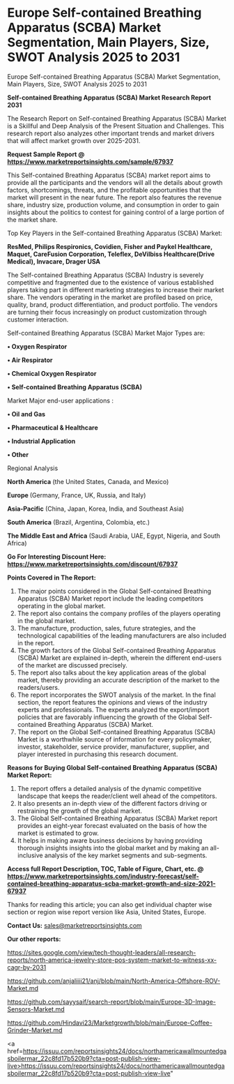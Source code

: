 # Europe Self-contained Breathing Apparatus (SCBA) Market Segmentation, Main Players, Size, SWOT Analysis 2025 to 2031
Europe Self-contained Breathing Apparatus (SCBA) Market Segmentation, Main Players, Size, SWOT Analysis 2025 to 2031

<strong>Self-contained Breathing Apparatus (SCBA) Market Research Report 2031</strong>

The Research Report on Self-contained Breathing Apparatus (SCBA) Market is a Skillful and Deep Analysis of the Present Situation and Challenges. This research report also analyzes other important trends and market drivers that will affect market growth over 2025-2031.

<strong>Request Sample Report @ <a href=https://www.marketreportsinsights.com/sample/67937>https://www.marketreportsinsights.com/sample/67937</a></strong>

This Self-contained Breathing Apparatus (SCBA) market report aims to provide all the participants and the vendors will all the details about growth factors, shortcomings, threats, and the profitable opportunities that the market will present in the near future. The report also features the revenue share, industry size, production volume, and consumption in order to gain insights about the politics to contest for gaining control of a large portion of the market share.

Top Key Players in the Self-contained Breathing Apparatus (SCBA) Market:

<strong>ResMed, Philips Respironics, Covidien, Fisher and Paykel Healthcare, Maquet, CareFusion Corporation, Teleflex, DeVilbiss Healthcare(Drive Medical), Invacare, Drager USA</strong>

The Self-contained Breathing Apparatus (SCBA) Industry is severely competitive and fragmented due to the existence of various established players taking part in different marketing strategies to increase their market share. The vendors operating in the market are profiled based on price, quality, brand, product differentiation, and product portfolio. The vendors are turning their focus increasingly on product customization through customer interaction.

Self-contained Breathing Apparatus (SCBA) Market Major Types are:

<strong>• Oxygen Respirator

• Air Respirator

• Chemical Oxygen Respirator

• Self-contained Breathing Apparatus (SCBA)</strong>

Market Major end-user applications :

<strong>• Oil and Gas

• Pharmaceutical & Healthcare

• Industrial Application

• Other</strong>

Regional Analysis

</u><strong><b>North America</b></strong> (the United States, Canada, and Mexico)

<strong><b>Europe </b></strong>(Germany, France, UK, Russia, and Italy)

<strong><b>Asia-Pacific</b></strong> (China, Japan, Korea, India, and Southeast Asia)

<strong><b>South America</b></strong> (Brazil, Argentina, Colombia, etc.)

<strong><b>The Middle East and Africa</b></strong> (Saudi Arabia, UAE, Egypt, Nigeria, and South Africa)

<strong>Go For Interesting Discount Here: <a href=https://www.marketreportsinsights.com/discount/67937>https://www.marketreportsinsights.com/discount/67937</a></strong>

<strong>Points Covered in The Report:</strong>
<ol>
  <li>The major points considered in the Global Self-contained Breathing Apparatus (SCBA) Market report include the leading competitors operating in the global market.</li>
  <li>The report also contains the company profiles of the players operating in the global market.</li>
  <li>The manufacture, production, sales, future strategies, and the technological capabilities of the leading manufacturers are also included in the report.</li>
  <li>The growth factors of the Global Self-contained Breathing Apparatus (SCBA) Market are explained in-depth, wherein the different end-users of the market are discussed precisely.</li>
  <li>The report also talks about the key application areas of the global market, thereby providing an accurate description of the market to the readers/users.</li>
  <li>The report incorporates the SWOT analysis of the market. In the final section, the report features the opinions and views of the industry experts and professionals. The experts analyzed the export/import policies that are favorably influencing the growth of the Global Self-contained Breathing Apparatus (SCBA) Market.</li>
  <li>The report on the Global Self-contained Breathing Apparatus (SCBA) Market is a worthwhile source of information for every policymaker, investor, stakeholder, service provider, manufacturer, supplier, and player interested in purchasing this research document.</li>
</ol>
<strong>Reasons for Buying Global Self-contained Breathing Apparatus (SCBA) Market Report:</strong>

<ol>
  <li>The report offers a detailed analysis of the dynamic competitive landscape that keeps the reader/client well ahead of the competitors.</li>
  <li>It also presents an in-depth view of the different factors driving or restraining the growth of the global market.</li>
  <li>The Global Self-contained Breathing Apparatus (SCBA) Market report provides an eight-year forecast evaluated on the basis of how the market is estimated to grow.</li>
  <li>It helps in making aware business decisions by having providing thorough insights insights into the global market and by making an all-inclusive analysis of the key market segments and sub-segments.</li>
</ol>
<strong>Access full Report Description, TOC, Table of Figure, Chart, etc. @ <a href=https://www.marketreportsinsights.com/industry-forecast/self-contained-breathing-apparatus-scba-market-growth-and-size-2021-67937>https://www.marketreportsinsights.com/industry-forecast/self-contained-breathing-apparatus-scba-market-growth-and-size-2021-67937</a></strong>


Thanks for reading this article; you can also get individual chapter wise section or region wise report version like Asia, United States, Europe.

<strong>Contact Us:</strong>
sales@marketreportsinsights.com

<strong>Our other reports:</strong>

<a href=https://sites.google.com/view/tech-thought-leaders/all-research-reports/north-america-jewelry-store-pos-system-market-to-witness-xx-cagr-by-2031>https://sites.google.com/view/tech-thought-leaders/all-research-reports/north-america-jewelry-store-pos-system-market-to-witness-xx-cagr-by-2031</a>

<a href=https://github.com/anjaliiii21/anj/blob/main/North-America-Offshore-ROV-Market.md>https://github.com/anjaliiii21/anj/blob/main/North-America-Offshore-ROV-Market.md</a>

<a href=https://github.com/sayysaif/search-report/blob/main/Europe-3D-Image-Sensors-Market.md>https://github.com/sayysaif/search-report/blob/main/Europe-3D-Image-Sensors-Market.md</a>

<a href=https://github.com/Hindavi23/Marketgrowth/blob/main/Europe-Coffee-Grinder-Market.md>https://github.com/Hindavi23/Marketgrowth/blob/main/Europe-Coffee-Grinder-Market.md</a>

<a href=https://issuu.com/reportsinsights24/docs/northamericawallmountedgasboilermar_22c8fd17b520b9?cta=post-publish-view-live>https://issuu.com/reportsinsights24/docs/northamericawallmountedgasboilermar_22c8fd17b520b9?cta=post-publish-view-live</a>"
